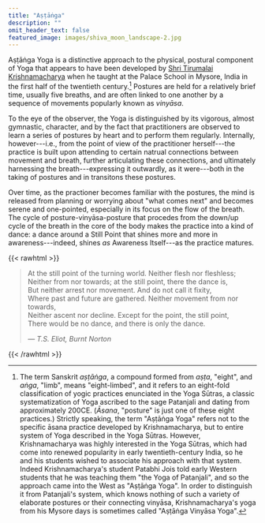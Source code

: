 ```yaml
---
title: "Aṣṭāṅga"
description: ""
omit_header_text: false
featured_image: images/shiva_moon_landscape-2.jpg
---
```


Aṣṭāṅga Yoga is a distinctive approach to the physical, postural component of Yoga that appears to have been developed by <a href="https://en.wikipedia.org/wiki/Tirumalai_Krishnamacharya" target="_blank">Shri Tirumalai Krishnamacharya</a> when he taught at the Palace School in Mysore, India in the first half of the twentieth century.[^ashtanga]  Postures are held for a relatively brief time, usually five breaths, and are often linked to one another by a sequence of movements popularly known as *vinyāsa*.

[^ashtanga]:  The term Sanskrit <em>aṣṭāṅga</em>, a compound formed from <em>aṣṭa</em>, "eight", and <em>aṅga</em>, "limb", means "eight-limbed", and it refers to an eight-fold classification of yogic practices enunciated in the Yoga Sūtras, a classic systematization of Yoga ascribed to the sage Patanjali and dating from approximately 200CE. (<em>Āsana</em>, "posture" is just one of these eight practices.)  Strictly speaking, the term "Aṣṭāṅga Yoga" refers not to the specific āsana practice developed by Krishnamacharya, but to entire system of Yoga described in the Yoga Sūtras.  However, Krishnamacharya was highly interested in the Yoga Sūtras, which had come into renewed popularity in early twentieth-century India, so he and his students wished to associate his approach with that system.  Indeed Krishnamacharya's student Patabhi Jois told early Western students that he was teaching them "the Yoga of Patanjali", and so the approach came into the West as "Aṣṭāṅga Yoga".  In order to distinguish it from Patanjali's system, which knows nothing of such a variety of elaborate postures or their connecting vinyāsa, Krishnamacharya's yoga from his Mysore days is sometimes called "Aṣṭāṅga Vinyāsa Yoga".

To the eye of the observer, the Yoga is distinguished by its vigorous, almost gymnastic, character, and by the fact that practitioners are observed to learn a series of postures by heart and to perform them regularly.  Internally, however---i.e., from the point of view of the practitioner herself---the practice is built upon attending to certain natrual connections between movement and breath, further articulating these connections, and ultimately harnessing the breath---expressing it outwardly, as it were---both in the taking of postures and in transitons these postures.

Over time, as the practioner becomes familiar with the postures, the mind is released from planning or worrying about "what comes next" and becomes serene and one-pointed, especially in its focus on the flow of the breath.  The  cycle of posture-vinyāsa-posture that procedes from the down/up cycle of the breath in the core of the body makes the practice into a kind of dance: a dance around a Still Point that shines more and more in awareness---indeed, shines <em>as</em> Awareness Itself---as the practice matures.

{{< rawhtml >}}
<div>
      <blockquote class="athelas mt0 pl4 black-90 bl bw2 b--blue">
        <p class="f6 f5-m f4-l black-90 lh-copy measure-wide mt0">
        At the still point of the turning world. Neither flesh nor fleshless;<br>
        Neither from nor towards; at the still point, there the dance is,<br>
        But neither arrest nor movement. And do not call it fixity,<br>
        Where past and future are gathered. Neither movement from nor towards,<br>
        Neither ascent nor decline. Except for the point, the still point,<br>
        There would be no dance, and there is only the dance.
        </p>
        <cite class="f7 f6-m f5-l ttu tracked fs-normal">&mdash; T.S. Eliot, <em>Burnt Norton</em></cite>
      </blockquote>
    </div>
{{< /rawhtml >}}